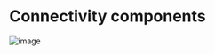 # Connectivity components
![image](https://user-images.githubusercontent.com/99473127/163710432-4f153b08-116a-4380-b703-bc8841d93d71.png)
